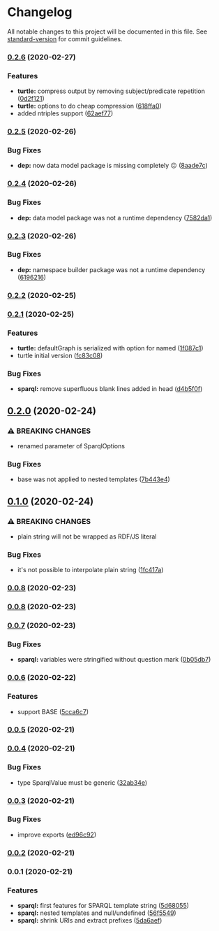 # Changelog

All notable changes to this project will be documented in this file. See [standard-version](https://github.com/conventional-changelog/standard-version) for commit guidelines.

### [0.2.6](https://github.com/tpluscode/rdf-string/compare/v0.2.5...v0.2.6) (2020-02-27)


### Features

* **turtle:** compress output by removing subject/predicate repetition ([0d2f121](https://github.com/tpluscode/rdf-string/commit/0d2f121c510cd3327f56fc7317116db7e34685ca))
* **turtle:** options to do cheap compression ([618ffa0](https://github.com/tpluscode/rdf-string/commit/618ffa0d1ee12bc961fb95023b20b8c11f4c1959))
* added ntriples support ([62aef77](https://github.com/tpluscode/rdf-string/commit/62aef77774bcbe545cde840ca0492bb750fec108))

### [0.2.5](https://github.com/tpluscode/rdf-string/compare/v0.2.4...v0.2.5) (2020-02-26)


### Bug Fixes

* **dep:** now data model package is missing completely 😖 ([8aade7c](https://github.com/tpluscode/rdf-string/commit/8aade7cf944a8d5c443c750c2c9830a590ed6eb2))

### [0.2.4](https://github.com/tpluscode/rdf-string/compare/v0.2.3...v0.2.4) (2020-02-26)


### Bug Fixes

* **dep:** data model package was not a runtime dependency ([7582da1](https://github.com/tpluscode/rdf-string/commit/7582da16bda1fd7e687288e439ca38b15185a013))

### [0.2.3](https://github.com/tpluscode/rdf-string/compare/v0.2.2...v0.2.3) (2020-02-26)


### Bug Fixes

* **dep:** namespace builder package was not a runtime dependency ([6196216](https://github.com/tpluscode/rdf-string/commit/61962165f112957c3cd2d1aa981c4aca299c257c))

### [0.2.2](https://github.com/zazuko/rdf-string/compare/v0.2.1...v0.2.2) (2020-02-25)

### [0.2.1](https://github.com/zazuko/rdf-string/compare/v0.2.0...v0.2.1) (2020-02-25)


### Features

* **turtle:** defaultGraph is serialized with option for named ([1f087c1](https://github.com/zazuko/rdf-string/commit/1f087c14bce87741fae4d10f2ae4cda6aa43b868))
* turtle initial version ([fc83c08](https://github.com/zazuko/rdf-string/commit/fc83c08086b8c7f3ff6a9f43363915982f18bb74))


### Bug Fixes

* **sparql:** remove superfluous blank lines added in head ([d4b5f0f](https://github.com/zazuko/rdf-string/commit/d4b5f0f99cfd24111822b1b3817cf05395c6d7bd))

## [0.2.0](https://github.com/zazuko/rdf-string/compare/v0.1.0...v0.2.0) (2020-02-24)


### ⚠ BREAKING CHANGES

* renamed parameter of SparqlOptions

### Bug Fixes

* base was not applied to nested templates ([7b443e4](https://github.com/zazuko/rdf-string/commit/7b443e48a1cbdd1ab1f03105486fe6e4156409ee))

## [0.1.0](https://github.com/zazuko/rdf-string/compare/v0.0.8...v0.1.0) (2020-02-24)


### ⚠ BREAKING CHANGES

* plain string will not be wrapped as RDF/JS literal

### Bug Fixes

* it's not possible to interpolate plain string ([1fc417a](https://github.com/zazuko/rdf-string/commit/1fc417a11e4340a3e41c53bbff3bb0500902e7bb))

### [0.0.8](https://github.com/zazuko/rdf-string/compare/v0.0.7...v0.0.8) (2020-02-23)

### [0.0.8](https://github.com/zazuko/rdf-string/compare/v0.0.7...v0.0.8) (2020-02-23)

### [0.0.7](https://github.com/zazuko/rdf-string/compare/v0.0.6...v0.0.7) (2020-02-23)


### Bug Fixes

* **sparql:** variables were stringified without question mark ([0b05db7](https://github.com/zazuko/rdf-string/commit/0b05db7b3fcef2912e122cd087034deed6a0560e))

### [0.0.6](https://github.com/zazuko/rdf-string/compare/v0.0.5...v0.0.6) (2020-02-22)


### Features

* support BASE ([5cca6c7](https://github.com/zazuko/rdf-string/commit/5cca6c7d8474095dd500288c25b8d985d5d19b4e))

### [0.0.5](https://github.com/zazuko/rdf-string/compare/v0.0.4...v0.0.5) (2020-02-21)

### [0.0.4](https://github.com/zazuko/rdf-string/compare/v0.0.3...v0.0.4) (2020-02-21)


### Bug Fixes

* type SparqlValue must be generic ([32ab34e](https://github.com/zazuko/rdf-string/commit/32ab34e21d444876ffa76be1071b25a9bb55164d))

### [0.0.3](https://github.com/zazuko/rdf-string/compare/v0.0.2...v0.0.3) (2020-02-21)


### Bug Fixes

* improve exports ([ed96c92](https://github.com/zazuko/rdf-string/commit/ed96c92b0c84cd3b185b3f5e2f1fc146c626e774))

### [0.0.2](https://github.com/zazuko/rdf-string/compare/v0.0.1...v0.0.2) (2020-02-21)

### 0.0.1 (2020-02-21)


### Features

* **sparql:** first features for SPARQL template string ([5d68055](https://github.com/zazuko/rdf-string/commit/5d68055650ea5d753cd893dc94c0692b5e105528))
* **sparql:** nested templates and null/undefined ([56f5549](https://github.com/zazuko/rdf-string/commit/56f5549265cf4059e74f6d76df550d22b1e456c4))
* **sparql:** shrink URIs and extract prefixes ([5da6aef](https://github.com/zazuko/rdf-string/commit/5da6aefbe5ba637bf3fdfab9296b788bb41ef21d))
